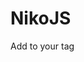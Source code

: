 # NikoJS
Add <script src="https://cdn.rawgit.com/Jeffser/NikoJS/master/niko.js"></script> to your <head> tag
